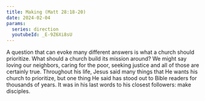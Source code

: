 ```yaml
---
title: Making (Matt 28:18-20)
date: 2024-02-04
params:
  series: direction
  youtubeId: _E-9Z6Xi8sU
---
```


A question that can evoke many different answers is what a church should prioritize.  What should a church build its mission around? We might say loving our neighbors, caring for the poor, seeking justice and all of those are certainly true. Throughout his life, Jesus said many things that He wants his church to prioritize, but one thing He said has stood out to Bible readers for thousands of years. It was in his last words to his closest followers: make disciples.
